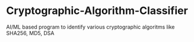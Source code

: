 # Cryptographic-Algorithm-Classifier
AI/ML based program to identify various cryptographic algoritms like SHA256, MD5, DSA
